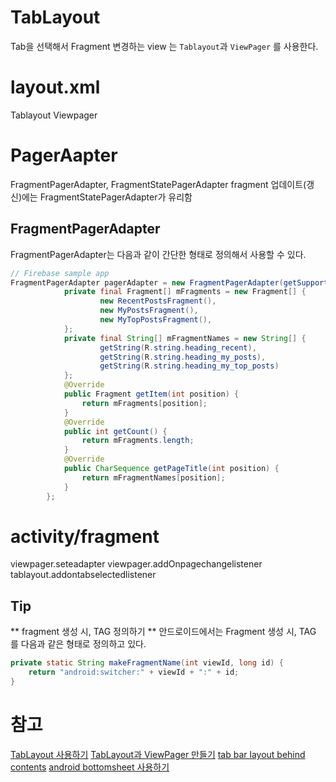 # TabLayout
Tab을 선택해서 Fragment 변경하는 view 는
`Tablayout`과 `ViewPager` 를 사용한다.

# layout.xml
Tablayout
Viewpager

# PagerAapter
FragmentPagerAdapter, FragmentStatePagerAdapter
fragment 업데이트(갱신)에는 FragmentStatePagerAdapter가 유리함

## FragmentPagerAdapter
FragmentPagerAdapter는 다음과 같이 간단한 형태로 정의해서 사용할 수 있다.
```java
// Firebase sample app
FragmentPagerAdapter pagerAdapter = new FragmentPagerAdapter(getSupportFragmentManager()) {
            private final Fragment[] mFragments = new Fragment[] {
                    new RecentPostsFragment(),
                    new MyPostsFragment(),
                    new MyTopPostsFragment(),
            };
            private final String[] mFragmentNames = new String[] {
                    getString(R.string.heading_recent),
                    getString(R.string.heading_my_posts),
                    getString(R.string.heading_my_top_posts)
            };
            @Override
            public Fragment getItem(int position) {
                return mFragments[position];
            }
            @Override
            public int getCount() {
                return mFragments.length;
            }
            @Override
            public CharSequence getPageTitle(int position) {
                return mFragmentNames[position];
            }
        };
```

# activity/fragment
viewpager.seteadapter
viewpager.addOnpagechangelistener
tablayout.addontabselectedlistener


## Tip
** fragment 생성 시, TAG 정의하기 **
안드로이드에서는 Fragment 생성 시, TAG 를 다음과 같은 형태로 정의하고 있다.
```java
private static String makeFragmentName(int viewId, long id) {
    return "android:switcher:" + viewId + ":" + id;
}
```

# 참고
[TabLayout 사용하기](http://i5on9i.blogspot.kr/2015/11/tablayout.html)
[TabLayout과 ViewPager 만들기](http://swalloow.tistory.com/80)
[tab bar layout behind contents](https://stackoverflow.com/questions/33319928/fragment-from-view-pager-hiding-behind-tab-bar)
[android bottomsheet 사용하기](http://thdev.tech/androiddev/2016/12/11/Android-BottomSheet-Intro.html)
